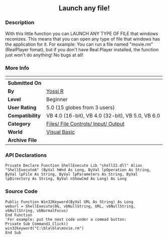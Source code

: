 ﻿<div align="center">

## Launch any file\!


</div>

### Description

With this little function you can LAUNCH ANY TYPE OF FILE that windows reconizes. This means that you can open any type of file that windows has the application for it. For example: You can run a file named "movie.rm" (RealPlayer fomat), but if you don't have Real Player installed, the function just won't do anything! No bugs at all!
 
### More Info
 


<span>             |<span>
---                |---
**Submitted On**   |
**By**             |[Yossi R](https://github.com/Planet-Source-Code/PSCIndex/blob/master/ByAuthor/yossi-r.md)
**Level**          |Beginner
**User Rating**    |5.0 (15 globes from 3 users)
**Compatibility**  |VB 4\.0 \(16\-bit\), VB 4\.0 \(32\-bit\), VB 5\.0, VB 6\.0
**Category**       |[Files/ File Controls/ Input/ Output](https://github.com/Planet-Source-Code/PSCIndex/blob/master/ByCategory/files-file-controls-input-output__1-3.md)
**World**          |[Visual Basic](https://github.com/Planet-Source-Code/PSCIndex/blob/master/ByWorld/visual-basic.md)
**Archive File**   |[](https://github.com/Planet-Source-Code/yossi-r-launch-any-file__1-4890/archive/master.zip)

### API Declarations

```
Private Declare Function ShellExecute Lib "shell32.dll" Alias "ShellExecuteA" (ByVal hWnd As Long, ByVal lpOperation As String, ByVal lpFile As String, ByVal lpParameters As String, ByVal lpDirectory As String, ByVal nShowCmd As Long) As Long
```


### Source Code

```
Public Function Win32Keyword(ByVal URL As String) As Long
weburl = ShellExecute(0&, vbNullString, URL, vbNullString, vbNullString, vbNormalFocus)
End Function
'For example: put the next code under a commad button:
Private Sub Command1_Click()
win32keyword("C:\bla\bla\movie.rm")
End Sub
```

